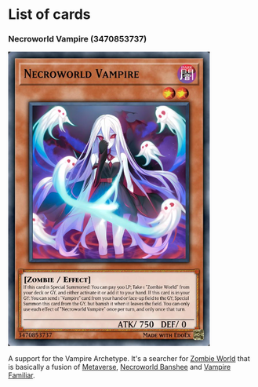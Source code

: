 # List of cards

### Necroworld Vampire (3470853737)

<img src="./pics/3470853737.jpg" height="600" />

A support for the Vampire Archetype. It's a searcher for [Zombie World](https://yugipedia.com/wiki/Zombie_World) that is basically a fusion of [Metaverse](https://yugipedia.com/wiki/Metaverse), [Necroworld Banshee](https://yugipedia.com/wiki/Necroworld_Banshee) and [Vampire Familiar](https://yugipedia.com/wiki/Vampire_Familiar).
